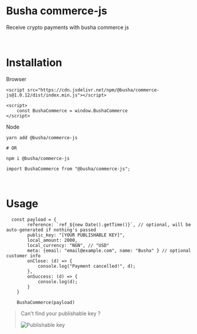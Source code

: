 # Busha commerce-js

Receive crypto payments with busha commerce js

&nbsp;

# Installation

Browser

```
<script src="https://cdn.jsdelivr.net/npm/@busha/commerce-js@1.0.12/dist/index.min.js"></script>

<script>
    const BushaCommerce = window.BushaCommerce
</script>
```

Node

```
yarn add @busha/commerce-js

# OR

npm i @busha/commerce-js
```

```
import BushaCommerce from "@busha/commerce-js";
```
&nbsp;

# Usage

```
  const payload = {
        reference: `ref_${new Date().getTime()}`, // optional, will be auto-generated if nothing's passed
        public_key: "[YOUR PUBLISHABLE KEY]",
        local_amount: 2000,
        local_currency: "NGN", // "USD"
        meta: {email: "email@example.com", name: "Busha" } // optional customer info
        onClose: (d) => {
            console.log("Payment cancelled!", d);
        },
        onSuccess: (d) => {
            console.log(d);
        }
    }

    BushaCommerce(payload)
```

> Can't find your publishable key ?
>
> ![Publishable key](https://res.cloudinary.com/busha-inc/image/upload/v1680477724/Screenshot_2023-04-03_at_00.13.21.png)
